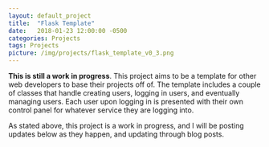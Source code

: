 ```yaml
---
layout: default_project
title:  "Flask Template"
date:   2018-01-23 12:00:00 -0500
categories: Projects
tags: Projects
picture: /img/projects/flask_template_v0_3.png
---
```


__This is still a work in progress__. This project aims to be a template for other web developers to base their
projects off of. The template includes a couple of classes that handle creating
users, logging in users, and eventually managing users. Each user upon logging
in is presented with their own control panel for whatever service they are
logging into.

As stated above, this project is a work in progress, and I will be posting updates below as they happen, and updating through blog posts.
